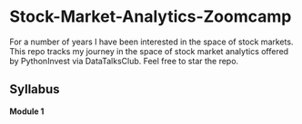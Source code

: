 # Stock-Market-Analytics-Zoomcamp
For a number of years I have been interested in the space of stock markets.
This repo tracks my journey in the space of stock market analytics offered by PythonInvest via DataTalksClub.
Feel free to star the repo.

## Syllabus
**Module 1**
